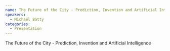 ```yaml
--- 
name: The Future of the City - Prediction, Invention and Artificial Intelligence 
speakers: 
  - Michael Batty 
categories:
  - Presentation
---
```


The Future of the City - Prediction, Invention and Artificial Intelligence
